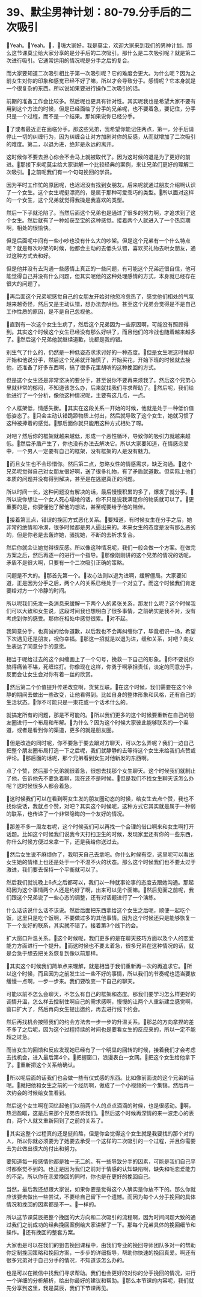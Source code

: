 # 39、默尘男神计划：80-79.分手后的二次吸引

🎼Yeah。🎼Yeah。🎼，🎼嗨大家好，我是莫尘，欢迎大家来到我们的男神计划。那么这节课莫尘给大家分享的是分手后的二次吸引。那什么是二次吸引呢？就是第二次进行吸引。它通常运用的情况呢是分手之后的复合。

而大家要知道二次吸引相比于第一次吸引呢？它的难度会更大。为什么呢？因为之前女生对你的印象和感觉已经不好了嘛，所以才会导致分手。感情呢？它本身就是一个很复杂的东西。所以说如果要进行操作二次吸引的话。

前期的准备工作会比较多。然后呢也更具有针对性。其实呢我也是希望大家不要有用到这个方法的时候，但是已经面临了分手的兄弟呢，也不要着急，要记住，分手只是一个过程，而不是一个结果。那如果说你已经分手。

🎼了或者最近正在面临分手。那这些兄弟，我希望你能记住两点，第一，分手后请停止一切的纠缠行为，因为纠缠会让对方加剧对你的反感，从而就增加了二次吸引的难度。第二，以退为进，绝非是永远的离开。

这时候你不要去担心你会不会马上就被取代了。因为这时候的退是为了更好的前进。🎼那接下来呢莫尘给大家讲解一个比较经典的案例，来让兄弟们更好的理解二次吸引。🎼之前呢我们有一个句句挽回的学员。

因为平时工作忙的原因呢，也迟迟没有找到女朋友。后来呢就通过朋友介绍啊认识了一个女生。这个女生呢挺漂亮的，是属于那种可爱乖巧的类型。🎼所以面对这样的一个女生，这个兄弟就觉得我操是我喜欢的类型。

然后一下子就沦陷了。当然后面这个兄弟也是通过了很多的努力啊，才追求到了这个女生。然后就有了一种如获至宝的这种感觉。接着两个人就进入了一个热恋期啊，相处的很愉快。

但是后面呢中间有一些小吵也没有什么大的吵架。但是这个兄弟有一个什么特点呢？就是每次吵架的时候，他都会主动的去低头认错，喜欢买礼物去哄女朋友，通过这种方式去和好。

但是他并没有去沟通一些感情上真正的一些问题，有可能这个兄弟还很自信，他可能觉得自己并没有什么问题，但其实呢他的这种处理感情的方式，本身就已经存在很大的问题了。

🎼再后面这个兄弟呢感觉自己的女朋友开始对他忽冷忽热了，感觉他们相处的气氛越来越奇怪，然后又是主动认错，想办法去哄他。甚至这个兄弟会觉得是不是自己工作性质的原因，是不是自己忽视他。

🎼直到有一次这个女生生病了，然后这个兄弟因为一些原因啊，可能没有照顾得到。其实这个时候这个女生已经没有那么好哄了，而且他们的冷战也随着越来越多了。🎼然后这个兄弟他就继续道歉，说都是我的错。

别生气了什么的，仍然是一种低姿态求求讨好的一种态度。🎼但是女生呢这时候却开始和他说分手，然后这个兄弟就开始慌了，开始买花，开始下班的时候就去接他，还准备了好多东西啊，搞了很多花里胡哨的这种挽回的方式。

但是这个女生还是非常坚决的要分手，甚至说你不要再来烦我了。然后这个兄弟心里就非常的郁闷，不知道该怎么办，后来就找我们寻求帮助了。🎼然后呢，我们给他进行了一个分析，像他这种情况呢，主要有这几点，一点。

个人框架低，情感失衡。🎼其实在这段关系一开始的时候，他就是处于一种低价值低姿态了。🎼只会主动认错跪舔物质上付出，然后就导致了这个女生，她就习惯了这种被捧着的感觉。🎼那后面你就只能用这种方式相处了呀。

对吧？然后你的框架就越来越低，形成一个恶性循环，导致你的吸引力就越来越低。🎼然后矛盾产生了，你也没有办法去解决它。所以大家要知道，在情感恋爱中，一个男人一定要有自己的框架，没有框架的人是没有魅力。

🎼而且女生也不会珍惜你。然后第二点，忽略女性的情感需求，缺乏沟通。🎼这个兄弟呢觉得自己对女朋友很好啊，送了很多礼物，有了矛盾就道歉。但实际上他们本质的问题并没有得到解决，甚至是在逃避真正的问题。

所以时间一长，这种问题没有解决的话，最后慢慢积累的多了，爆发了就分手。🎼所以说你想让一个女人死心塌地的话，你不只是说我满足你的物质就可以了。🎼更重要的是，你要懂他了解他的想法，甚至呢要给予他的陪伴。

🎼接着第三点，错误的挽回方式恶化关系。🎼要知道，有时候女生在分手之后，她非常的绝情和冷漠，很多时候都是男人逼出来的。本来女生的态度是没有那么恶劣的，但是你老是去轰炸她，骚扰她，不断的去祈求复合。

然后你就会让她觉得很反感。所以像这种情况呢，我们一般会做一个方案。在做完方案之后，然后再逐一的进行一个指导。🎼那像刚刚讲的这个兄弟的情况的话呢，矛盾不是很大啊，只要有一个二次吸引正确的策略。

问题是不大的。🎼那首先第一个。🎼攻心法则以退为进啊，缓解僵局。大家要知道，正是因为分手之后，两个人的关系已经处于一个对立了。而这个时候我们肯定要给对方一个冷静的时间。

所以呢我们先发一条消息来缓解一下两个人的紧张关系，那发什么呢？这个时候我们可以大致和女生说，这段时间我也想明白了很多事情，之前确实是我不对，没有考虑到你的感受。那你在相处中感觉很累。🎼对不起。

我同意分手，也真诚的给你道歉，以后我也不会再纠缠你了，毕竟相识一场，希望下次遇见还是朋友，祝你幸福。🎼那这一招就是以退为进，缓和关系，对吧？向女生表达了同意分手的意愿。

相当于呢给过去的这个纠缠画上了一个句号，挽救一下自己的形象。🎼你不要说你搞得痛苦不堪，死缠烂打。你像现在这样，你勇于啊承担责任，淡定的同意分手，反而会让女生会对你有着一丝的欣赏。

🎼然后第二个价值提升传递改变啊，货贫互联。🎼在这个时候，我们需要在这个冷静的期间去做出一些改变，让他看得到。比如自身的整体形象和风格，还有自己的生活状态。🎼你不可能只是一束花或一个话术什么的。

就搞定所有的问题，那是不可能的。🎼所以我们更多的这个时候要重新在自己的朋友圈进行一个布局和布解。🎼为什么？因为这个时候大家彼此能够联系的一个渠道，或者是看到你的渠道，更多的就是朋友圈。

🎼但是改造的同时呢，你不要急于要去跟对方聊天，可以怎么弄呢？我们一边自己把整个朋友圈布局打造一下之后呢，我们就静静的去等待这个女生来给我们点赞或评论。🎼那后面的话呢，那个兄弟看到女生对他新发的东西啊。

点了个赞，然后那个兄弟就很着急，很想去找那个女生聊天。这个时候我们就制止了他，告诉他先不要急着聊，现在还不是时候。🎼但是我们不找女生聊天该怎么办呢？这时候很多人都会着急。

🎼这时候我们可以在看到啊女生发的朋友圈动态的时候，给女生去点个赞，我也不找你说话，我就点个赞，对吧？其实这个时候呢，这种方式它其实就是属于一种弱的联系，也传递了一个非常隐晦的一个友好的情况。

🎼那差不多一周左右呢，这个时候我们可以再找一个合理的借口啊来和女生啊打开话题。比如这个时候我们说我今天打扫卫生的时候，发现家里还有你的一些东西，你什么时候方便过来拿一下，还是我给你送过去。

🎼然后女生说不麻烦你了，我明天自己去拿吧。你什么时候有空，这里呢可以看出女生她的情绪上也还是处于一个不温不火的状态。那么这个时候我们也不要太过于激进，我们要去保持一个平衡就可以了。

然后我们就说晚上6点之后都可以，我们以一种就事论事的态度去跟她沟通。那起码因为这个事情两个人还是约好了啊，出来可以见个面嘛。🎼然后见面之前呢，我们跟这个兄弟说了一些心态的调整，还有对话题进行了一个演练。

什么话该说什么话不该说。然后后面把东西拿给这个女生之后呢，顺便一起吃个饭，这里只是吃个饭啊，不要做过多的其他事情。因为这个时候还只是能够恢复一下一个友好的联系，其实就不错了。接着第3个线下约会。

扩大窗口升温关系。🎼这个时候呢，我们更多的是在聊天技巧方面以及个人的恋爱能力方面进行一个提升。🎼而这时候也不要太着急，很多兄弟在这种情况的话，就是会急于想去把关系恢复到像以前那样。

🎼其实这个时候我们简单点来理解，就是相当于我们重新再一次的再追求它。🎼所以这个时候，而且因为之前发生过一些不好的事情，所以我们的节奏呢也适当要放缓慢一点啊，一步一步来。我们要改变一下自己的聊天。

可能以前不怎么会聊天，不怎么有自己的框架和态度。那我们要学习怎么样更好的调情升温，怎么样去控制住啊自己的需求感啊，慢慢的让两个人重新建立感觉啊，窗口扩大了，然后再向女生提出邀约，再去进行线下约会。

然后再找机会按照我们的约会方法去一步一步的升温关系。🎼那总的方向拿捏的差不多了之后呢，因为这个过程持续的时间也是要看女生的反应来的，所以一定不能超之过急。

而当女生的回馈和反应发现她已经有了一个明显的回转的时候，接着我们才会考虑去找机会，进入最后第4个。🎼把握窗口，浪漫表白一女网。🎼把这个女生给他拿下了。🎼重新把这个关系给确认。

🎼所以呢后面的话我们也会做一些有仪式感的东西。比如像前面说的这个兄弟的话呢。🎼就把他和女生之前的一个经历啊，做成了一个小视频的一个集锦。然后再一次约会的时候给女生看到。

然后这个女生啊在回忆起他们以前两个人的点点滴滴的时候，也是很感动。🎼啊，热泪盈眶，这是后来那个兄弟告诉我们。🎼然后这个时候再深情的来一波走心的表白，两个人就又重新回到了之前的关系了。

🎼其实这整个过程真的还是挺煎熬，但是你会觉得这个女生就是我要找的那个对的人，所以你就必须要为了她要去承受一个这样的二次吸引的一个过程，并且你需要去为此做出很大的付出和努力。

要知道每一段感情他都是独一无二的。有一些导致分手的因素，可能是我们自己平时都察觉不到的。也正是因为我们之前对于情感的认知缺陷啊，缺失和呃恋爱能力的不足。所以你在恋爱挽回的同时，你也是在更好的挽回自己。

当然，最后我还想跟大家说，如果你要是觉得这个人确实是你放不下的。那么你就应该要去做出一些尝试，不要给自己留下一个遗憾。而因为每个人分手挽回的具体情况和挽回的因素都是不一。🎼一样的。

所以这节课莫辰把整个挽回的大方向和二次吸引的流程啊，因为时间问题大致的通过我们之前成功的经典挽回案例给大家讲解了一下。那每个兄弟具体的挽回细节和操作。🎼还有挽回的整套方案。

大家也是可以在我们的狙击挽回课程中，由我们专业的挽回导师团队多对一的帮助你定制挽回策略和挽回方案，一步步的详细指导，帮助你快速的挽回真爱。啊还有很多兄弟对于自己分手的情况，不知道该怎么办的。

也是可以在微信中找我们寻求帮助。我们也会更好的对你的分手挽回的情况，进行一个详细的分析解析，给出你最好的建议和帮助。🎼那么本节课的内容呢，我们就先分享到这里，我是莫辰，我们下节课再见。

